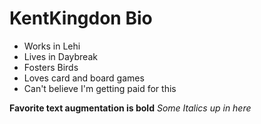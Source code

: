 # KentKingdon Bio

- Works in Lehi
- Lives in Daybreak
- Fosters Birds
- Loves card and board games
- Can't believe I'm getting paid for this

**Favorite text augmentation is bold**
_Some Italics up in here_